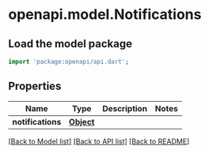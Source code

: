 # openapi.model.Notifications

## Load the model package
```dart
import 'package:openapi/api.dart';
```

## Properties
Name | Type | Description | Notes
------------ | ------------- | ------------- | -------------
**notifications** | [**Object**](.md) |  | 

[[Back to Model list]](../README.md#documentation-for-models) [[Back to API list]](../README.md#documentation-for-api-endpoints) [[Back to README]](../README.md)


